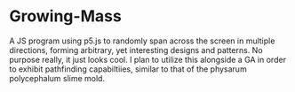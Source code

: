 # Growing-Mass
A JS program using p5.js to randomly span across the screen in multiple directions, forming arbitrary, yet interesting designs and patterns. No purpose really, it just looks cool. I plan to utilize this alongside a GA in order to exhibit pathfinding capabiltiies, similar to that of the physarum polycephalum slime mold.
